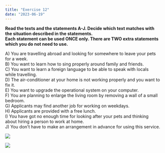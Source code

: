 ```yaml
---
title: "Exercise 12"
date: "2023-06-19"
---
```


**Read the texts and the statements A-J. Decide which text matches with the situation described in the statements.  
Each statement can be used ONCE only. There are TWO extra statements which you do not need to use.**

A) You are travelling abroad and looking for somewhere to leave your pets for a week.  
B) You want to learn how to sing properly around family and friends.  
C) You want to learn a foreign language to be able to speak with locals while travelling.  
D) The air-conditioner at your home is not working properly and you want to fix it.  
E) You want to upgrade the operational system on your computer.  
F) You are planning to enlarge the living room by removing a wall of a small bedroom.  
G) Applicants may find another job for working on weekdays.  
H) Applicants are provided with a free lunch.  
I) You have got no enough time for looking after your pets and thinking about hiring a person to work at home.  
J) You don't have to make an arrangement in advance for using this service.

![](https://xirurgabdukarim.uz/wp-content/uploads/2023/06/12.1.jpg)

![](https://xirurgabdukarim.uz/wp-content/uploads/2023/06/12.2.jpg)
